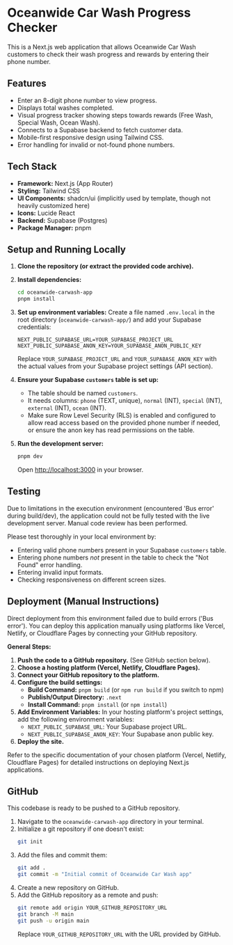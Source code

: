 # Oceanwide Car Wash Progress Checker

This is a Next.js web application that allows Oceanwide Car Wash customers to check their wash progress and rewards by entering their phone number.

## Features

- Enter an 8-digit phone number to view progress.
- Displays total washes completed.
- Visual progress tracker showing steps towards rewards (Free Wash, Special Wash, Ocean Wash).
- Connects to a Supabase backend to fetch customer data.
- Mobile-first responsive design using Tailwind CSS.
- Error handling for invalid or not-found phone numbers.

## Tech Stack

- **Framework:** Next.js (App Router)
- **Styling:** Tailwind CSS
- **UI Components:** shadcn/ui (implicitly used by template, though not heavily customized here)
- **Icons:** Lucide React
- **Backend:** Supabase (Postgres)
- **Package Manager:** pnpm

## Setup and Running Locally

1.  **Clone the repository (or extract the provided code archive).**
2.  **Install dependencies:**
    ```bash
    cd oceanwide-carwash-app
    pnpm install
    ```
3.  **Set up environment variables:**
    Create a file named `.env.local` in the root directory (`oceanwide-carwash-app/`) and add your Supabase credentials:
    ```
    NEXT_PUBLIC_SUPABASE_URL=YOUR_SUPABASE_PROJECT_URL
    NEXT_PUBLIC_SUPABASE_ANON_KEY=YOUR_SUPABASE_ANON_PUBLIC_KEY
    ```
    Replace `YOUR_SUPABASE_PROJECT_URL` and `YOUR_SUPABASE_ANON_KEY` with the actual values from your Supabase project settings (API section).

4.  **Ensure your Supabase `customers` table is set up:**
    - The table should be named `customers`.
    - It needs columns: `phone` (TEXT, unique), `normal` (INT), `special` (INT), `external` (INT), `ocean` (INT).
    - Make sure Row Level Security (RLS) is enabled and configured to allow read access based on the provided phone number if needed, or ensure the anon key has read permissions on the table.

5.  **Run the development server:**
    ```bash
    pnpm dev
    ```
    Open [http://localhost:3000](http://localhost:3000) in your browser.

## Testing

Due to limitations in the execution environment (encountered 'Bus error' during build/dev), the application could not be fully tested with the live development server. Manual code review has been performed.

Please test thoroughly in your local environment by:
- Entering valid phone numbers present in your Supabase `customers` table.
- Entering phone numbers *not* present in the table to check the "Not Found" error handling.
- Entering invalid input formats.
- Checking responsiveness on different screen sizes.

## Deployment (Manual Instructions)

Direct deployment from this environment failed due to build errors ('Bus error'). You can deploy this application manually using platforms like Vercel, Netlify, or Cloudflare Pages by connecting your GitHub repository.

**General Steps:**

1.  **Push the code to a GitHub repository.** (See GitHub section below).
2.  **Choose a hosting platform (Vercel, Netlify, Cloudflare Pages).**
3.  **Connect your GitHub repository to the platform.**
4.  **Configure the build settings:**
    *   **Build Command:** `pnpm build` (or `npm run build` if you switch to npm)
    *   **Publish/Output Directory:** `.next`
    *   **Install Command:** `pnpm install` (or `npm install`)
5.  **Add Environment Variables:**
    In your hosting platform's project settings, add the following environment variables:
    *   `NEXT_PUBLIC_SUPABASE_URL`: Your Supabase project URL.
    *   `NEXT_PUBLIC_SUPABASE_ANON_KEY`: Your Supabase anon public key.
6.  **Deploy the site.**

Refer to the specific documentation of your chosen platform (Vercel, Netlify, Cloudflare Pages) for detailed instructions on deploying Next.js applications.

## GitHub

This codebase is ready to be pushed to a GitHub repository.

1.  Navigate to the `oceanwide-carwash-app` directory in your terminal.
2.  Initialize a git repository if one doesn't exist:
    ```bash
    git init
    ```
3.  Add the files and commit them:
    ```bash
    git add .
    git commit -m "Initial commit of Oceanwide Car Wash app"
    ```
4.  Create a new repository on GitHub.
5.  Add the GitHub repository as a remote and push:
    ```bash
    git remote add origin YOUR_GITHUB_REPOSITORY_URL
    git branch -M main
    git push -u origin main
    ```
    Replace `YOUR_GITHUB_REPOSITORY_URL` with the URL provided by GitHub.

